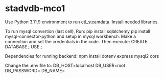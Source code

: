 # stadvdb-mco1

Use Python 3.11.9 environment to run etl_steamdata. Install needed libraries.

To run mysql convertion (last cell),
Run:
pip install sqlalchemy
pip install mysql-connector-python
and setup in mysql workbench:
Make a connection and set the credentials in the code.
Then execute:
CREATE DATABASE <dbname>;
USE <dbname>;

Dependencies for running backend:
npm install dotenv express mysql2 cors

Change the .env file to:
DB_HOST=localhost
DB_USER=root
DB_PASSWORD=<your password>
DB_NAME=<dbname>
